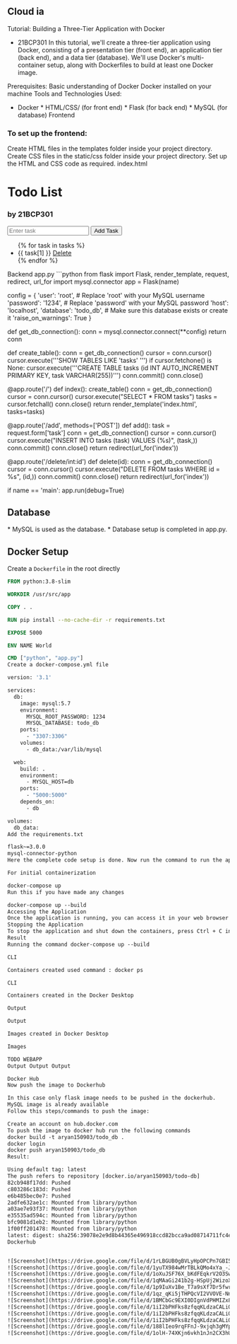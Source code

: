 ## Cloud ia

Tutorial: Building a Three-Tier Application with Docker
- 21BCP301
In this tutorial, we'll create a three-tier application using Docker, consisting of a presentation tier (front end), an application tier (back end), and a data tier (database). We'll use Docker's multi-container setup, along with Dockerfiles to build at least one Docker image.



Prerequisites:
Basic understanding of Docker
Docker installed on your machine
Tools and Technologies Used:
* Docker * HTML/CSS/ (for front end) * Flask (for back end) * MySQL (for database)
Frontend
### To set up the frontend:
Create HTML files in the templates folder inside your project directory.
Create CSS files in the static/css folder inside your project directory.
Set up the HTML and CSS code as required.
index.html

<!DOCTYPE html>
<html lang="en">
<head>
    <meta charset="UTF-8">
    <meta name="viewport" content="width=device-width, initial-scale=1.0">
    <title>Todo List</title>
</head>
<body>
    <h1>Todo List</h1>
    <h3>by 21BCP301</h3>
    <form action="/add" method="POST">
        <input type="text" name="task" placeholder="Enter task">
        <button type="submit">Add Task</button>
    </form>
    <ul>
        {% for task in tasks %}
            <li>{{ task[1] }} <a href="/delete/{{ task[0] }}">Delete</a></li>
        {% endfor %}
    </ul>
</body>
</html>
Backend
app.py ```python from flask import Flask, render_template, request, redirect, url_for import mysql.connector
app = Flask(name)

config = { 'user': 'root', # Replace 'root' with your MySQL username 'password': '1234', # Replace 'password' with your MySQL password 'host': 'localhost', 'database': 'todo_db', # Make sure this database exists or create it 'raise_on_warnings': True }

def get_db_connection(): conn = mysql.connector.connect(**config) return conn

def create_table(): conn = get_db_connection() cursor = conn.cursor() cursor.execute('''SHOW TABLES LIKE 'tasks' ''') if cursor.fetchone() is None: cursor.execute('''CREATE TABLE tasks (id INT AUTO_INCREMENT PRIMARY KEY, task VARCHAR(255))''') conn.commit() conn.close()

@app.route('/') def index(): create_table() conn = get_db_connection() cursor = conn.cursor() cursor.execute("SELECT * FROM tasks") tasks = cursor.fetchall() conn.close() return render_template('index.html', tasks=tasks)

@app.route('/add', methods=['POST']) def add(): task = request.form['task'] conn = get_db_connection() cursor = conn.cursor() cursor.execute("INSERT INTO tasks (task) VALUES (%s)", (task,)) conn.commit() conn.close() return redirect(url_for('index'))

@app.route('/delete/int:id') def delete(id): conn = get_db_connection() cursor = conn.cursor() cursor.execute("DELETE FROM tasks WHERE id = %s", (id,)) conn.commit() conn.close() return redirect(url_for('index'))

if name == 'main': app.run(debug=True)


<h2>Database</h2>
* MySQL is used as the database.
* Database setup is completed in app.py.

<h2>Docker Setup</h2>

Create a <code>Dockerfile</code> in the root directly

```dockerfile
FROM python:3.8-slim

WORKDIR /usr/src/app

COPY . .

RUN pip install --no-cache-dir -r requirements.txt

EXPOSE 5000

ENV NAME World

CMD ["python", "app.py"]
Create a docker-compose.yml file

version: '3.1'

services:
  db:
    image: mysql:5.7
    environment:
      MYSQL_ROOT_PASSWORD: 1234
      MYSQL_DATABASE: todo_db
    ports:
      - "3307:3306" 
    volumes:
      - db_data:/var/lib/mysql

  web:
    build: .
    environment:
      - MYSQL_HOST=db
    ports:
      - "5000:5000"
    depends_on:
      - db

volumes:
  db_data:
Add the requirements.txt

flask~=3.0.0
mysql-connector-python
Here the complete code setup is done. Now run the command to run the app:

For initial containerization

docker-compose up
Run this if you have made any changes

docker-compose up --build
Accessing the Application
Once the application is running, you can access it in your web browser at http://localhost:5000.
Stopping the Application
To stop the application and shut down the containers, press Ctrl + C in the terminal where the docker-compose up command was run.
Result
Running the command docker-compose up --build

CLI

Containers created used command : docker ps

CLI

Containers created in the Docker Desktop

Output

Output

Images created in Docker Desktop

Images

TODO WEBAPP
Output Output Output

Docker Hub
Now push the image to Dockerhub

In this case only flask image needs to be pushed in the dockerhub.
MySQL image is already available
Follow this steps/commands to push the image:

Create an account on hub.docker.com
To push the image to docker hub run the following commands
docker build -t aryan150903/todo_db .
docker login
docker push aryan150903/todo_db
Result:

Using default tag: latest
The push refers to repository [docker.io/aryan150903/todo-db]
82cb948f17dd: Pushed
c803286c183d: Pushed
e6b485bec0e7: Pushed
2adfe632ae1c: Mounted from library/python
a03ae7e93f37: Mounted from library/python
e35535ad594c: Mounted from library/python
bfc9081d1eb2: Mounted from library/python
1f00ff201478: Mounted from library/python
latest: digest: sha256:39078e2e9d8b44365e496918ccd82bcca9ad08714711fc4eb8b1efb504a3e1f4 size: 1998
Dockerhub


![Screenshot](https://drive.google.com/file/d/1rLBGUB0gBVLyHpOPCPn7GBI5llcDq_y7/view?usp=sharing)
![Screenshot](https://drive.google.com/file/d/1yuTX984wMrTBLkQMo4xYa_-JXE45UNAB/view?usp=drive_link)
![Screenshot](https://drive.google.com/file/d/1oXuJSF76X_bKdFEqkrV2O3SwW0XOlVNE/view?usp=drive_link)
![Screenshot](https://drive.google.com/file/d/1qMAaGi241b2g-HSpUj2WizoXuDTXuCBS/view?usp=drive_link)
![Screenshot](https://drive.google.com/file/d/1p9IuXv1Be_T7a9sXf7Dr5fwrrYx0a9pK/view?usp=drive_link)
![Screenshot](https://drive.google.com/file/d/1qz_qKi5jTHPQcVI2VVOVE-NnzFARbqe_/view?usp=drive_link)
![Screenshot](https://drive.google.com/file/d/1BMCbGc9EXI0DIgnVdPHMIZx8k63T2GpZ/view?usp=drive_link)
![Screenshot](https://drive.google.com/file/d/1iI2bPHFks8zfqqKLdzaCALiOgHYJyLWb/view?usp=drive_link)
![Screenshot](https://drive.google.com/file/d/1iI2bPHFks8zfqqKLdzaCALiOgHYJyLWb/view?usp=drive_link)
![Screenshot](https://drive.google.com/file/d/1iI2bPHFks8zfqqKLdzaCALiOgHYJyLWb/view?usp=drive_link)
![Screenshot](https://drive.google.com/file/d/188lIeo9rqFFnJ-9xjqh3gMYpj4pExywP/view?usp=drive_link)
![Screenshot](https://drive.google.com/file/d/1olH-74XKjn6vkh1nJn2CX3hULTDtVc9x/view?usp=drive_link)